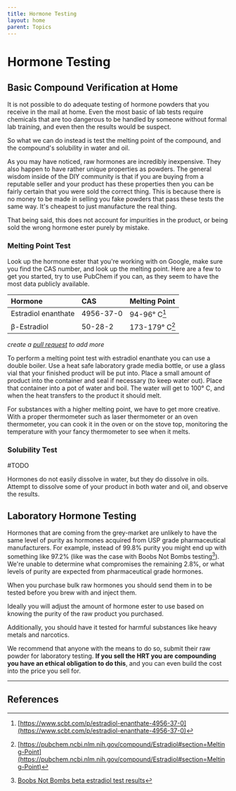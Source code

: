 ```yaml
---
title: Hormone Testing
layout: home
parent: Topics
---
```


# Hormone Testing

## Basic Compound Verification at Home

It is not possible to do adequate testing of hormone powders that you receive in the mail at home. Even the most basic of lab tests require chemicals that are too dangerous to be handled by someone without formal lab training, and even then the results would be suspect.

So what we can do instead is test the melting point of the compound, and the compound's solubility in water and oil.

As you may have noticed, raw hormones are incredibly inexpensive. They also happen to have rather unique properties as powders. The general wisdom inside of the DIY community is that if you are buying from a reputable seller and your product has these properties then you can be fairly certain that you were sold the correct thing. This is because there is no money to be made in selling you fake powders that pass these tests the same way. It's cheapest to just manufacture the real thing.

That being said, this does not account for impurities in the product, or being sold the wrong hormone ester purely by mistake.

### Melting Point Test

Look up the hormone ester that you're working with on Google, make sure you find the CAS number, and look up the melting point. Here are a few to get you started, try to use PubChem if you can, as they seem to have the most data publicly available.

| Hormone             | CAS       | Melting Point           |
|:--------------------|:----------|:------------------------|
| Estradiol enanthate | 4956-37-0 | 94-96° C[^1]   |
| β-Estradiol         | 50-28-2   | 173-179° C[^2] |

_create a [pull request](https://github.com/hrtcat/hrtcat) to add more_


To perform a melting point test with estradiol enanthate you can use a double boiler. Use a heat safe laboratory grade media bottle, or use a glass vial that your finished product will be put into. Place a small amount of product into the container and seal if necessary (to keep water out). Place that container into a pot of water and boil. The water will get to 100° C, and when the heat transfers to the product it should melt.

For substances with a higher melting point, we have to get more creative. With a proper thermometer such as laser thermometer or an oven thermometer, you can cook it in the oven or on the stove top, monitoring the temperature with your fancy thermometer to see when it melts.


### Solubility Test
#TODO

Hormones do not easily dissolve in water, but they do dissolve in oils. Attempt to dissolve some of your product in both water and oil, and observe the results.

## Laboratory Hormone Testing

Hormones that are coming from the grey-market are unlikely to have the same level of purity as hormones acquired from USP grade pharmaceutical manufacturers. For example, instead of 99.8% purity you might end up with something like 97.2% (like was the case with Boobs Not Bombs testing[^3]). We're unable to determine what compromises the remaining 2.8%, or what levels of purity are expected from pharmaceutical grade hormones. 

When you purchase bulk raw hormones you should send them in to be tested before you brew with and inject them.

Ideally you will adjust the amount of hormone ester to use based on knowing the purity of the raw product you purchased. 

Additionally, you should have it tested for harmful substances like heavy metals and narcotics.

We recommend that anyone with the means to do so, submit their raw powder for laboratory testing. **If you sell the HRT you are compounding you have an ethical obligation to do this**, and you can even build the cost into the price you sell for. 

---

## References

[^1]: [https://www.scbt.com/p/estradiol-enanthate-4956-37-0](https://www.scbt.com/p/estradiol-enanthate-4956-37-0)

[^2]: [https://pubchem.ncbi.nlm.nih.gov/compound/Estradiol#section=Melting-Point](https://pubchem.ncbi.nlm.nih.gov/compound/Estradiol#section=Melting-Point)

[^3]: [Boobs Not Bombs beta estradiol test results](https://cryptpad.fr/file/#/2/file/d7UvTrq1J6Spi9DdORRj4F5z/newpad=e30%3D/)
